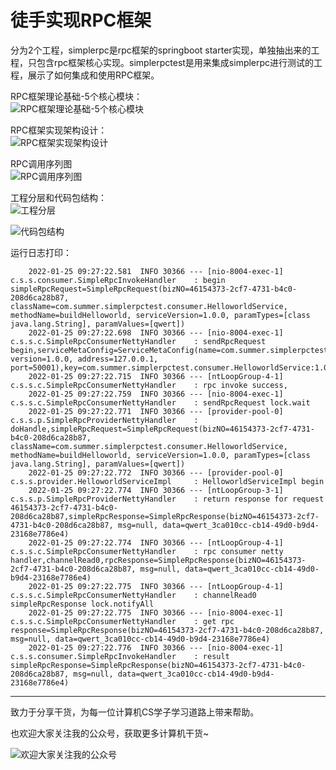 # 徒手实现RPC框架

分为2个工程，simplerpc是rpc框架的springboot starter实现，单独抽出来的工程，只包含rpc框架核心实现。simplerpctest是用来集成simplerpc进行测试的工程，展示了如何集成和使用RPC框架。

RPC框架理论基础-5个核心模块：   
![RPC框架理论基础-5个核心模块](https://github.com/xiajunhust/tinywheel/blob/main/RPC%20framework/RPC%E6%A1%86%E6%9E%B6%E7%90%86%E8%AE%BA%E5%9F%BA%E7%A1%80-5%E4%B8%AA%E6%A0%B8%E5%BF%83%E6%A8%A1%E5%9D%97.png)

RPC框架实现架构设计：  
![RPC框架实现架构设计](https://github.com/xiajunhust/tinywheel/blob/main/RPC%20framework/RPC%E6%A1%86%E6%9E%B6%E5%AE%9E%E7%8E%B0%E6%9E%B6%E6%9E%84%E8%AE%BE%E8%AE%A1.png)

RPC调用序列图  
![RPC调用序列图](https://github.com/xiajunhust/tinywheel/blob/main/RPC%20framework/RPC%E8%B0%83%E7%94%A8%E5%BA%8F%E5%88%97%E5%9B%BE.jpeg)

工程分层和代码包结构：  
![工程分层](https://github.com/xiajunhust/tinywheel/blob/main/RPC%20framework/%E5%B7%A5%E7%A8%8B%E6%A8%A1%E5%9D%97%E5%88%86%E5%B1%82.png)

![代码包结构](https://github.com/xiajunhust/tinywheel/blob/main/RPC%20framework/%E4%BB%A3%E7%A0%81%E5%8C%85%E7%BB%93%E6%9E%84.png)

运行日志打印：  

        2022-01-25 09:27:22.581  INFO 30366 --- [nio-8004-exec-1] c.s.s.consumer.SimpleRpcInvokeHandler    : begin simpleRpcRequest=SimpleRpcRequest(bizNO=46154373-2cf7-4731-b4c0-208d6ca28b87, className=com.summer.simplerpctest.consumer.HelloworldService, methodName=buildHelloworld, serviceVersion=1.0.0, paramTypes=[class java.lang.String], paramValues=[qwert])
        2022-01-25 09:27:22.698  INFO 30366 --- [nio-8004-exec-1] c.s.s.c.SimpleRpcConsumerNettyHandler    : sendRpcRequest begin,serviceMetaConfig=ServiceMetaConfig(name=com.summer.simplerpctest.consumer.HelloworldService, version=1.0.0, address=127.0.0.1, port=50001),key=com.summer.simplerpctest.consumer.HelloworldService:1.0.0
        2022-01-25 09:27:22.715  INFO 30366 --- [ntLoopGroup-4-1] c.s.s.c.SimpleRpcConsumerNettyHandler    : rpc invoke success,
        2022-01-25 09:27:22.759  INFO 30366 --- [nio-8004-exec-1] c.s.s.c.SimpleRpcConsumerNettyHandler    : sendRpcRequest lock.wait
        2022-01-25 09:27:22.771  INFO 30366 --- [provider-pool-0] c.s.s.p.SimpleRpcProviderNettyHandler    : doHandle,simpleRpcRequest=SimpleRpcRequest(bizNO=46154373-2cf7-4731-b4c0-208d6ca28b87, className=com.summer.simplerpctest.consumer.HelloworldService, methodName=buildHelloworld, serviceVersion=1.0.0, paramTypes=[class java.lang.String], paramValues=[qwert])
        2022-01-25 09:27:22.772  INFO 30366 --- [provider-pool-0] c.s.s.provider.HelloworldServiceImpl     : HelloworldServiceImpl begin
        2022-01-25 09:27:22.774  INFO 30366 --- [ntLoopGroup-3-1] c.s.s.p.SimpleRpcProviderNettyHandler    : return response for request 46154373-2cf7-4731-b4c0-208d6ca28b87,simpleRpcResponse=SimpleRpcResponse(bizNO=46154373-2cf7-4731-b4c0-208d6ca28b87, msg=null, data=qwert_3ca010cc-cb14-49d0-b9d4-23168e7786e4)
        2022-01-25 09:27:22.774  INFO 30366 --- [ntLoopGroup-4-1] c.s.s.c.SimpleRpcConsumerNettyHandler    : rpc consumer netty handler,channelRead0,rpcResponse=SimpleRpcResponse(bizNO=46154373-2cf7-4731-b4c0-208d6ca28b87, msg=null, data=qwert_3ca010cc-cb14-49d0-b9d4-23168e7786e4)
        2022-01-25 09:27:22.775  INFO 30366 --- [ntLoopGroup-4-1] c.s.s.c.SimpleRpcConsumerNettyHandler    : channelRead0 simpleRpcResponse lock.notifyAll
        2022-01-25 09:27:22.775  INFO 30366 --- [nio-8004-exec-1] c.s.s.c.SimpleRpcConsumerNettyHandler    : get rpc response=SimpleRpcResponse(bizNO=46154373-2cf7-4731-b4c0-208d6ca28b87, msg=null, data=qwert_3ca010cc-cb14-49d0-b9d4-23168e7786e4)
        2022-01-25 09:27:22.776  INFO 30366 --- [nio-8004-exec-1] c.s.s.consumer.SimpleRpcInvokeHandler    : result simpleRpcResponse=SimpleRpcResponse(bizNO=46154373-2cf7-4731-b4c0-208d6ca28b87, msg=null, data=qwert_3ca010cc-cb14-49d0-b9d4-23168e7786e4)

---

致力于分享干货，为每一位计算机CS学子学习道路上带来帮助。

也欢迎大家关注我的公众号，获取更多计算机干货~

![欢迎大家关注我的公众号](https://github.com/xiajunhust/awosome-cs/blob/main/QR-CODE.jpg)

